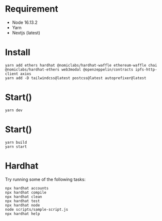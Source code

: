# Requirement

- Node 16.13.2
- Yarn
- Nextjs (latest)

# Install

```shell
yarn add ethers hardhat @nomiclabs/hardhat-waffle ethereum-waffle chai @nomiclabs/hardhat-ethers web3modal @openzeppelin/contracts ipfs-http-client axios
yarn add -D tailwindcss@latest postcss@latest autoprefixer@latest
```

# Start(<Dev>)

```shell
yarn dev
```

# Start(<Production>)

```shell
yarn build
yarn start
```

# Hardhat

Try running some of the following tasks:

```shell
npx hardhat accounts
npx hardhat compile
npx hardhat clean
npx hardhat test
npx hardhat node
node scripts/sample-script.js
npx hardhat help
```
